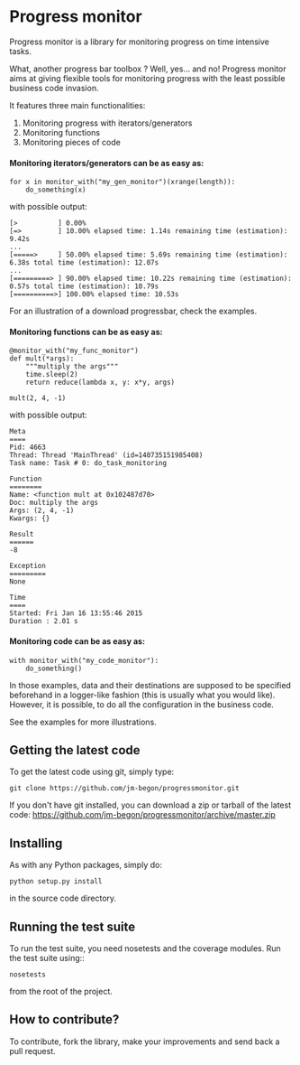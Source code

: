 Progress monitor
================
Progress monitor is a library for monitoring progress on time intensive tasks.

What, another progress bar toolbox ? Well, yes... and no! Progress monitor aims at giving flexible tools for monitoring progress with the least possible business code invasion.

It features three main functionalities:

  1. Monitoring progress with iterators/generators
  2. Monitoring functions
  3. Monitoring pieces of code

#### Monitoring iterators/generators can be as easy as: ####

	for x in monitor_with("my_gen_monitor")(xrange(length)):
		do_something(x)

with possible output:

	[>          ] 0.00%  
	[=>         ] 10.00% elapsed time: 1.14s remaining time (estimation): 9.42s 
	...
	[=====>     ] 50.00% elapsed time: 5.69s remaining time (estimation): 6.38s total time (estimation): 12.07s 
	...
	[=========> ] 90.00% elapsed time: 10.22s remaining time (estimation): 0.57s total time (estimation): 10.79s 
	[==========>] 100.00% elapsed time: 10.53s


For an illustration of a download progressbar, check the examples.


#### Monitoring functions can be as easy as: ####

	@monitor_with("my_func_monitor")
	def mult(*args):
		"""multiply the args"""
		time.sleep(2)
		return reduce(lambda x, y: x*y, args)
		
	mult(2, 4, -1)

with possible output:

	Meta
	====
	Pid: 4663
	Thread: Thread 'MainThread' (id=140735151985408)
	Task name: Task # 0: do_task_monitoring

	Function
	========
	Name: <function mult at 0x102487d70>
	Doc: multiply the args
	Args: (2, 4, -1)
	Kwargs: {}

	Result
	======
	-8

	Exception
	=========
	None

	Time
	====
	Started: Fri Jan 16 13:55:46 2015
	Duration : 2.01 s

#### Monitoring code can be as easy as: ####

	with monitor_with("my_code_monitor"):
		do_something()

In those examples, data and their destinations are supposed to be specified beforehand in a logger-like fashion (this is usually what you would like). However, it is possible, to do all the configuration in the business code.

See the examples for more illustrations.


Getting the latest code
-----------------------

To get the latest code using git, simply type:


    git clone https://github.com/jm-begon/progressmonitor.git

If you don't have git installed, you can download a zip or tarball of the
latest code: https://github.com/jm-begon/progressmonitor/archive/master.zip



Installing
----------

As with any Python packages, simply do:

    python setup.py install

in the source code directory.


Running the test suite
----------------------

To run the test suite, you need nosetests and the coverage modules.
Run the test suite using::

    nosetests

from the root of the project.


How to contribute?
------------------

To contribute, fork the library, make your improvements and send back a pull request.